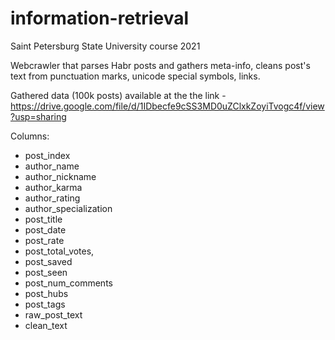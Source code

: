 # information-retrieval
Saint Petersburg State University course 2021

Webcrawler that parses Habr posts and gathers meta-info, cleans post's text from punctuation marks, unicode special symbols, links. 

Gathered data (100k posts) available at the the link - https://drive.google.com/file/d/1IDbecfe9cSS3MD0uZClxkZoyiTvogc4f/view?usp=sharing

Columns:
- post_index  
- author_name
- author_nickname
- author_karma
- author_rating 
- author_specialization
- post_title
- post_date
- post_rate
- post_total_votes,
- post_saved
- post_seen
- post_num_comments
- post_hubs
- post_tags
- raw_post_text
- clean_text

